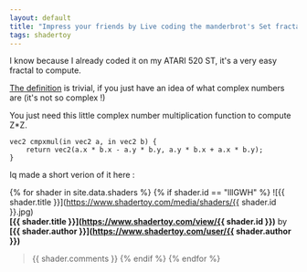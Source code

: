 ```yaml
---
layout: default
title: "Impress your friends by Live coding the manderbrot's Set fractal on Shadertoy"
tags: shadertoy
---
```


I know because I already coded it on my ATARI 520 ST, it's a very easy fractal to compute.

[The definition](https://en.wikipedia.org/wiki/Mandelbrot_set) is trivial, if you just have an idea of what complex numbers are (it's not so complex !)

You just need this little complex number multiplication function to compute Z*Z.

```
vec2 cmpxmul(in vec2 a, in vec2 b) {
	return vec2(a.x * b.x - a.y * b.y, a.y * b.x + a.x * b.y);
}
```

Iq made a short verion of it here :

{% for shader in site.data.shaders %}
{% if shader.id == "lllGWH" %}
![{{ shader.title }}](https://www.shadertoy.com/media/shaders/{{ shader.id }}.jpg)  
**[{{ shader.title }}](https://www.shadertoy.com/view/{{ shader.id }})** by **[{{ shader.author }}](https://www.shadertoy.com/user/{{ shader.author }})**

>{{ shader.comments }} 
{% endif %}
{% endfor %}

